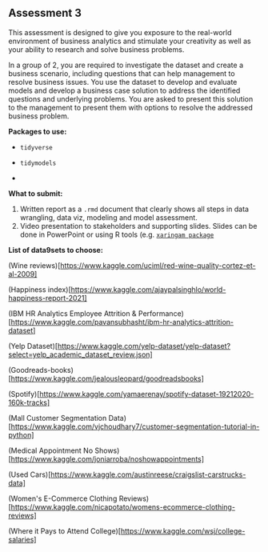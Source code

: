 ## Assessment 3

This assessment is designed to give you exposure to the real-world environment of business analytics and stimulate your creativity as well as your ability to research and 
solve business problems. 

In a group of 2, you are required to investigate the dataset and create a business scenario, including questions that can help management to resolve business issues. 
You use the dataset to develop and evaluate models and develop a business case solution to address the identified questions and underlying problems.
You are asked to present this solution to the management to present them with options to resolve the addressed business problem.
 
**Packages to use:**

- `tidyverse`

- `tidymodels`
- 
**What to submit:**

1. Written report as a `.rmd` document that clearly shows all steps in data wrangling, data viz, modeling and model assessment.
2. Video presentation to stakeholders and supporting slides. Slides can be done in PowerPoint or using R tools (e.g. [`xaringam package`](https://bookdown.org/yihui/rmarkdown/xaringan.html)

**List of data9sets to choose:**

(Wine reviews)[https://www.kaggle.com/uciml/red-wine-quality-cortez-et-al-2009]

(Happiness index)[https://www.kaggle.com/ajaypalsinghlo/world-happiness-report-2021]

(IBM HR Analytics Employee Attrition & Performance)[https://www.kaggle.com/pavansubhasht/ibm-hr-analytics-attrition-dataset]

(Yelp Dataset)[https://www.kaggle.com/yelp-dataset/yelp-dataset?select=yelp_academic_dataset_review.json]

(Goodreads-books)[https://www.kaggle.com/jealousleopard/goodreadsbooks]

(Spotify)[https://www.kaggle.com/yamaerenay/spotify-dataset-19212020-160k-tracks]

(Mall Customer Segmentation Data)[https://www.kaggle.com/vjchoudhary7/customer-segmentation-tutorial-in-python]

(Medical Appointment No Shows)[https://www.kaggle.com/joniarroba/noshowappointments]

(Used Cars)[https://www.kaggle.com/austinreese/craigslist-carstrucks-data]

(Women's E-Commerce Clothing Reviews)[https://www.kaggle.com/nicapotato/womens-ecommerce-clothing-reviews]

(Where it Pays to Attend College)[https://www.kaggle.com/wsj/college-salaries]

